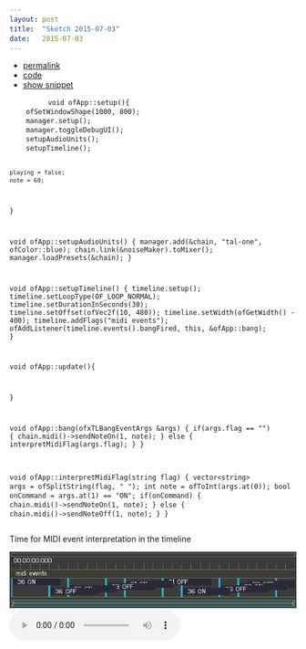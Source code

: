 ```yaml
---
layout: post
title:  "Sketch 2015-07-03"
date:   2015-07-03
---
```

<div class="code">
    <ul>
		<li><a href="{% post_url 2015-07-03-sketch %}">permalink</a></li>
		<li><a href="https://github.com/dailysketches/sketches-2015-07pre/tree/master/2015-07-03">code</a></li>
		<li><a href="#" class="snippet-button">show snippet</a></li>
	</ul>
    <pre class="snippet">
        <code class="cpp">void ofApp::setup(){
    ofSetWindowShape(1000, 800);
    manager.setup();
    manager.toggleDebugUI();
    setupAudioUnits();
    setupTimeline();

    playing = false;
    note = 60;
}

void ofApp::setupAudioUnits() {
    manager.add(&amp;chain, "tal-one", ofColor::blue);
    chain.link(&amp;noiseMaker).toMixer();
    manager.loadPresets(&amp;chain);
}

void ofApp::setupTimeline() {
    timeline.setup();
    timeline.setLoopType(OF_LOOP_NORMAL);
    timeline.setDurationInSeconds(30);
    timeline.setOffset(ofVec2f(10, 480));
    timeline.setWidth(ofGetWidth() - 400);
    timeline.addFlags("midi events");
    ofAddListener(timeline.events().bangFired, this, &amp;ofApp::bang);
}

void ofApp::update(){
    
}

void ofApp::bang(ofxTLBangEventArgs &amp;args) {
    if(args.flag == "") {
        chain.midi()-&gt;sendNoteOn(1, note);
    } else {
        interpretMidiFlag(args.flag);
    }
}

void ofApp::interpretMidiFlag(string flag) {
    vector&lt;string&gt; args = ofSplitString(flag, " ");
    int note = ofToInt(args.at(0));
    bool onCommand = args.at(1) == "ON";
    if(onCommand) {
        chain.midi()-&gt;sendNoteOn(1, note);
    } else {
        chain.midi()-&gt;sendNoteOff(1, note);
    }
}</code>
    </pre>
</div>
<p class="description">Time for MIDI event interpretation in the timeline</p>
<p>
    <img src="https://github.com/dailysketches/assets-2015-07pre/blob/master/openFrameworks/2015-07-03.png?raw=true" alt="Sketch 2015-07-03">
    <audio controls>
        <source src="https://github.com/dailysketches/assets-2015-07pre/blob/master/openFrameworks/2015-07-03.mp3?raw=true" type="audio/mpeg">
        Your browser does not support the audio element.
    </audio>
</p>